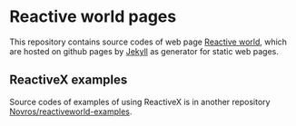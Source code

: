 # Reactive world pages

This repository contains source codes of web page [Reactive world](https://reactiveworld.net), which are hosted on github pages by [Jekyll](https://jekyllrb.com/) as generator for static web pages.

## ReactiveX examples
Source codes of examples of using ReactiveX is in another repository [Novros/reactiveworld-examples](https://github.com/Novros/reactiveworld-examples).
